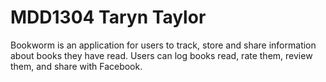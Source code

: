 MDD1304 Taryn Taylor
=======

Bookworm is an application for users to track, store and share information about books they have read. Users can log books read, rate them, review them, and share with Facebook.